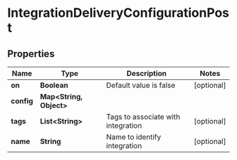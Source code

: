 

# IntegrationDeliveryConfigurationPost


## Properties

Name | Type | Description | Notes
------------ | ------------- | ------------- | -------------
**on** | **Boolean** | Default value is false |  [optional]
**config** | **Map&lt;String, Object&gt;** |  | 
**tags** | **List&lt;String&gt;** | Tags to associate with integration |  [optional]
**name** | **String** | Name to identify integration |  [optional]



